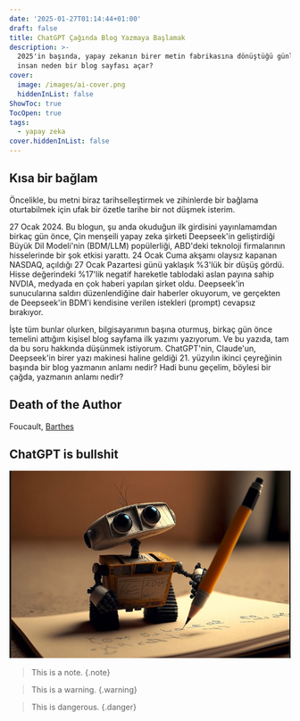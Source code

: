 ```yaml
---
date: '2025-01-27T01:14:44+01:00'
draft: false
title: ChatGPT Çağında Blog Yazmaya Başlamak
description: >-
  2025'in başında, yapay zekanın birer metin fabrikasına dönüştüğü günlerde,
  insan neden bir blog sayfası açar?
cover:
  image: /images/ai-cover.png
  hiddenInList: false
ShowToc: true
TocOpen: true
tags:
  - yapay zeka
cover.hiddenInList: false
---
```

## Kısa bir bağlam

Öncelikle, bu metni biraz tarihselleştirmek ve zihinlerde bir bağlama oturtabilmek için ufak bir özetle tarihe bir not düşmek isterim.

27 Ocak 2024.
Bu blogun, şu anda okuduğun ilk girdisini yayınlamamdan birkaç gün önce, Çin menşeili yapay zeka şirketi Deepseek'in geliştirdiği Büyük Dil Modeli'nin (BDM/LLM) popülerliği, ABD'deki teknoloji firmalarının hisselerinde bir şok etkisi yarattı. 24 Ocak Cuma akşamı olaysız kapanan NASDAQ, açıldığı 27 Ocak Pazartesi günü yaklaşık %3'lük bir düşüş gördü. Hisse değerindeki %17'lik negatif hareketle tablodaki aslan payına sahip NVDIA, medyada en çok haberi yapılan şirket oldu. Deepseek'in sunucularına saldırı düzenlendiğine dair haberler okuyorum, ve gerçekten de Deepseek'in BDM'i kendisine verilen istekleri (prompt) cevapsız bırakıyor.

İşte tüm bunlar olurken, bilgisayarımın başına oturmuş, birkaç gün önce temelini attığım kişisel blog sayfama ilk yazımı yazıyorum. Ve bu yazıda, tam da bu soru hakkında düşünmek istiyorum. ChatGPT'nin, Claude'un, Deepseek'in birer yazı makinesi haline geldiği 21. yüzyılın ikinci çeyreğinin başında bir blog yazmanın anlamı nedir? Hadi bunu geçelim, böylesi bir çağda, yazmanın anlamı nedir?

## Death of the Author

Foucault, [Barthes](https://en.wikipedia.org/wiki/The_Death_of_the_Author)

## ChatGPT is bullshit

![](/static/images/ai-writing.jpg)

> This is a note.
{.note}

> This is a warning.
{.warning}

> This is dangerous.
{.danger}
